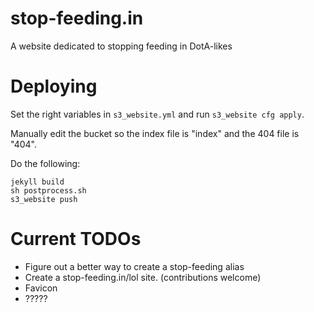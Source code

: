 stop-feeding.in
===============

A website dedicated to stopping feeding in DotA-likes

Deploying
=========

Set the right variables in `s3_website.yml` and run `s3_website cfg apply`.

Manually edit the bucket so the index file is "index" and the 404 file is "404".

Do the following:

```
jekyll build
sh postprocess.sh
s3_website push
```

Current TODOs
=============

* Figure out a better way to create a stop-feeding alias
* Create a stop-feeding.in/lol site. (contributions welcome)
* Favicon
* ?????
